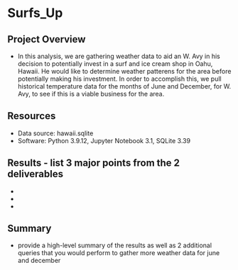 # Surfs_Up

## Project Overview
* In this analysis, we are gathering weather data to aid an W. Avy in his decision to potentially invest in a surf and ice cream shop in Oahu, Hawaii. He would like to determine weather patterens for the area before potentially making his investment. In order to accomplish this, we pull historical temperature data for the months of June and December, for W. Avy, to see if this is a viable business for the area. 

## Resources
* Data source: hawaii.sqlite
* Software: Python 3.9.12, Jupyter Notebook 3.1, SQLite 3.39

## Results - list 3 major points from the 2 deliverables

*

*

*

## Summary

* provide a high-level summary of the results as well as 2 additional queries that you would perform to gather more weather data for june and december
